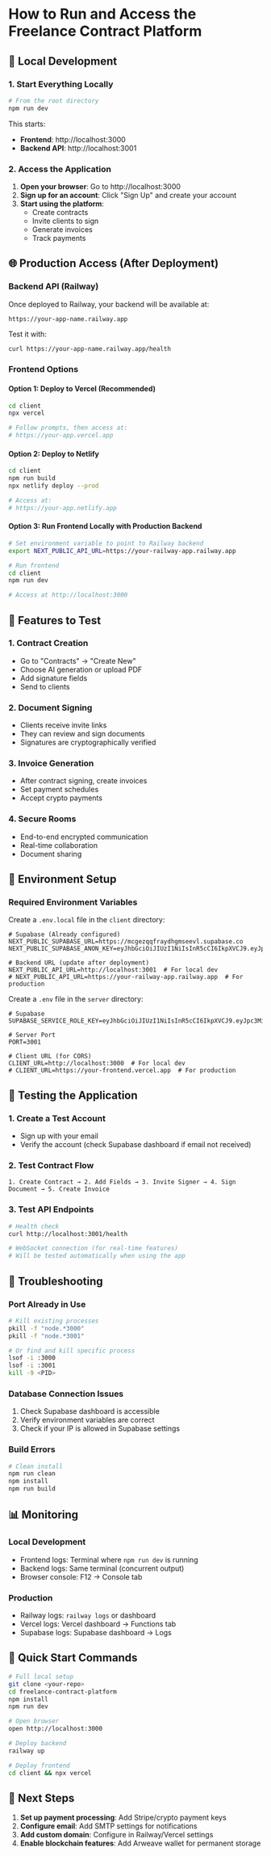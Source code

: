 # How to Run and Access the Freelance Contract Platform

## 🚀 Local Development

### 1. Start Everything Locally

```bash
# From the root directory
npm run dev
```

This starts:
- **Frontend**: http://localhost:3000
- **Backend API**: http://localhost:3001

### 2. Access the Application

1. **Open your browser**: Go to http://localhost:3000
2. **Sign up for an account**: Click "Sign Up" and create your account
3. **Start using the platform**:
   - Create contracts
   - Invite clients to sign
   - Generate invoices
   - Track payments

## 🌐 Production Access (After Deployment)

### Backend API (Railway)
Once deployed to Railway, your backend will be available at:
```
https://your-app-name.railway.app
```

Test it with:
```bash
curl https://your-app-name.railway.app/health
```

### Frontend Options

#### Option 1: Deploy to Vercel (Recommended)
```bash
cd client
npx vercel

# Follow prompts, then access at:
# https://your-app.vercel.app
```

#### Option 2: Deploy to Netlify
```bash
cd client
npm run build
npx netlify deploy --prod

# Access at:
# https://your-app.netlify.app
```

#### Option 3: Run Frontend Locally with Production Backend
```bash
# Set environment variable to point to Railway backend
export NEXT_PUBLIC_API_URL=https://your-railway-app.railway.app

# Run frontend
cd client
npm run dev

# Access at http://localhost:3000
```

## 📱 Features to Test

### 1. Contract Creation
- Go to "Contracts" → "Create New"
- Choose AI generation or upload PDF
- Add signature fields
- Send to clients

### 2. Document Signing
- Clients receive invite links
- They can review and sign documents
- Signatures are cryptographically verified

### 3. Invoice Generation
- After contract signing, create invoices
- Set payment schedules
- Accept crypto payments

### 4. Secure Rooms
- End-to-end encrypted communication
- Real-time collaboration
- Document sharing

## 🔧 Environment Setup

### Required Environment Variables
Create a `.env.local` file in the `client` directory:

```env
# Supabase (Already configured)
NEXT_PUBLIC_SUPABASE_URL=https://mcgezqqfraydhgmseevl.supabase.co
NEXT_PUBLIC_SUPABASE_ANON_KEY=eyJhbGciOiJIUzI1NiIsInR5cCI6IkpXVCJ9.eyJpc3MiOiJzdXBhYmFzZSIsInJlZiI6Im1jZ2V6cXFmcmF5ZGhnbXNlZXZsIiwicm9sZSI6ImFub24iLCJpYXQiOjE3NTM2OTc3OTMsImV4cCI6MjA2OTI3Mzc5M30.6GwDnWTzxTT0zNhDHI7gL8bNawMDhaRLVbQ32gvaztU

# Backend URL (update after deployment)
NEXT_PUBLIC_API_URL=http://localhost:3001  # For local dev
# NEXT_PUBLIC_API_URL=https://your-railway-app.railway.app  # For production
```

Create a `.env` file in the `server` directory:

```env
# Supabase
SUPABASE_SERVICE_ROLE_KEY=eyJhbGciOiJIUzI1NiIsInR5cCI6IkpXVCJ9.eyJpc3MiOiJzdXBhYmFzZSIsInJlZiI6Im1jZ2V6cXFmcmF5ZGhnbXNlZXZsIiwicm9sZSI6InNlcnZpY2Vfcm9sZSIsImlhdCI6MTc1MzY5Nzc5MywiZXhwIjoyMDY5MjczNzkzfQ.7lc6HiEjcJVTzDNkkT1Rt_CWgcNXYEhT0U4E9GUitAc

# Server Port
PORT=3001

# Client URL (for CORS)
CLIENT_URL=http://localhost:3000  # For local dev
# CLIENT_URL=https://your-frontend.vercel.app  # For production
```

## 🧪 Testing the Application

### 1. Create a Test Account
- Sign up with your email
- Verify the account (check Supabase dashboard if email not received)

### 2. Test Contract Flow
```
1. Create Contract → 2. Add Fields → 3. Invite Signer → 4. Sign Document → 5. Create Invoice
```

### 3. Test API Endpoints
```bash
# Health check
curl http://localhost:3001/health

# WebSocket connection (for real-time features)
# Will be tested automatically when using the app
```

## 🐛 Troubleshooting

### Port Already in Use
```bash
# Kill existing processes
pkill -f "node.*3000"
pkill -f "node.*3001"

# Or find and kill specific process
lsof -i :3000
lsof -i :3001
kill -9 <PID>
```

### Database Connection Issues
1. Check Supabase dashboard is accessible
2. Verify environment variables are correct
3. Check if your IP is allowed in Supabase settings

### Build Errors
```bash
# Clean install
npm run clean
npm install
npm run build
```

## 📊 Monitoring

### Local Development
- Frontend logs: Terminal where `npm run dev` is running
- Backend logs: Same terminal (concurrent output)
- Browser console: F12 → Console tab

### Production
- Railway logs: `railway logs` or dashboard
- Vercel logs: Vercel dashboard → Functions tab
- Supabase logs: Supabase dashboard → Logs

## 🎯 Quick Start Commands

```bash
# Full local setup
git clone <your-repo>
cd freelance-contract-platform
npm install
npm run dev

# Open browser
open http://localhost:3000

# Deploy backend
railway up

# Deploy frontend
cd client && npx vercel
```

## 📝 Next Steps

1. **Set up payment processing**: Add Stripe/crypto payment keys
2. **Configure email**: Add SMTP settings for notifications
3. **Add custom domain**: Configure in Railway/Vercel settings
4. **Enable blockchain features**: Add Arweave wallet for permanent storage